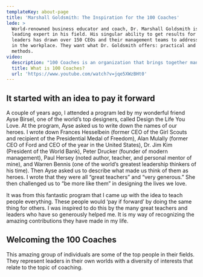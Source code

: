 ```yaml
---
templateKey: about-page
title: 'Marshall Goldsmith: The Inspiration for the 100 Coaches'
lede: >
  World-renowned business educator and coach, Dr. Marshall Goldsmith is the
  leading expert in his field. His singular ability to get results for top
  leaders has drawn over 150 CEOs and their management teams to address change
  in the workplace. They want what Dr. Goldsmith offers: practical and proven
  methods.
video:
  description: "100 Coaches is an organization that brings together many of the world's leading executive coaches, business thinker and the best leaders with the common purpose of making good executives better. We offers services\_and\_opportunities that amplify the collective\_impact of its members. Together, our goal is to prepare, develop,\_and\_energize inspired leaders for the future.\_"
  title: What is 100 Coaches?
  url: 'https://www.youtube.com/watch?v=jqe5XWzBHt0'
---
```

## It started with an idea to pay it forward

A couple of years ago, I attended a program led by my wonderful friend Ayse Birsel, one of the world’s top designers, called Design the Life You Love. At the program, Ayse asked us to write down the names of our heroes. I wrote down Frances Hesselbein (former CEO of the Girl Scouts and recipient of the Presidential Medal of Freedom), Alan Mulally (former CEO of Ford and CEO of the year in the United States), Dr. Jim Kim (President of the World Bank), Peter Drucker (founder of modern management), Paul Hersey (noted author, teacher, and personal mentor of mine), and Warren Bennis (one of the world’s greatest leadership thinkers of his time). Then Ayse asked us to describe what made us think of them as heroes. I wrote that they were all “great teachers” and “very generous.” She then challenged us to “be more like them” in designing the lives we love.

It was from this fantastic program that I came up with the idea to teach people everything. These people would ‘pay if forward’ by doing the same thing for others. I was inspired to do this by the many great teachers and leaders who have so generously helped me. It is my way of recognizing the amazing contributions they have made in my life. 

## Welcoming the 100 Coaches

This amazing group of individuals are some of the top people in their fields. They represent leaders in their own worlds with a diversity of interests that relate to the topic of coaching.
